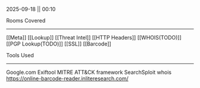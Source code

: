 2025-09-18 || 00:10

Rooms Covered
***
[[Meta]]
[[Lookup]]
[[Threat Intel]]
[[HTTP Headers]]
[[WHOIS(TODO)]]
[[PGP Lookup(TODO)]]
[[SSL]]
[[Barcode]]

Tools Used
***
Google.com
Exiftool
MITRE ATT&CK framework
SearchSploit
whois
https://online-barcode-reader.inliteresearch.com/